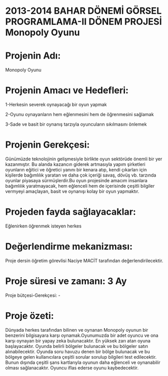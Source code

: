 # 2013-2014 BAHAR DÖNEMİ GÖRSEL PROGRAMLAMA-II DÖNEM PROJESİ Monopoly Oyunu

# Projenin Adı:
Monopoly Oyunu


# Projenin Amacı ve Hedefleri:	

1-Herkesin severek oynayacağı bir oyun yapmak

2-Oyunu oynayanların hem eğlenmesini hem de öğrenmesini sağlamak

3-Sade ve basit bir oynanış tarzıyla oyuncuların sıkılmasını önlemek






# Projenin Gerekçesi:	
Günümüzde teknolojinin gelişmesiyle birlikte oyun sektörüde önemli bir yer kazanmıştır. Bu alanda kazancın giderek artmasıyla yapım şirketleri oyunların eğitici ve öğretici yanını bir kenara atıp, kendi çıkarları için kişilerde bağımlılık yaratan ve daha çok içeriği savaş, dövüş vb. tarzında oyunlar piyasaya sürmüşlerdir.Bu oyun projesinde amacım insanlara bağımlılık yaratmayacak, hem eğlenceli hem de içerisinde çeşitli bilgiler vermyeyi amaçlayan, basit ve oynanışı kolay bir oyun yapmaktır.  

# Projeden fayda sağlayacaklar:	
Eğlenirken öğrenmek isteyen herkes

# Değerlendirme mekanizması:	
Proje dersin öğretim görevlisi Naciye MACİT tarafından değerlendirilecektir.

# Proje süresi ve zamanı:	3 Ay
Proje bütçesi-Gerekçesi:	-



# Proje özeti: 
Dünyada herkes tarafından bilinen ve oynanan Monopoly oyunun bir benzerini bilgisayara karşı oynamak.Oyunumuzda bir adet oyuncu ve ona karşı oynayan bir yapay zeka bulunacaktır. En yüksek zarı atan oyuna başlayacaktır. Oyunda belirli bölgeler bulunacak ve bu bölgeler satın alınabilecektir. Oyunda soru havuzu denen bir bölge bulunacak ve bu bölgeye gelen kullanıcılara çeşitli sorular sorulup bilgileri test edilecektir. Bunun dışında çeşitli şans kartlarıyla oyunun daha eğlenceli ve oynanabilir olması sağlanacaktır. Oyuncu iflas ederse oyunu kaybedecektir.


